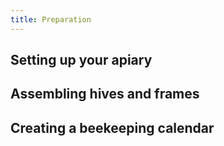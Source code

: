```yaml
---
title: Preparation
---
```

## Setting up your apiary
## Assembling hives and frames
## Creating a beekeeping calendar

